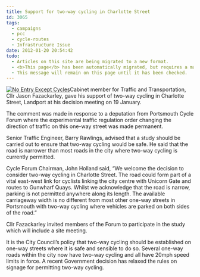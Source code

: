 ```yaml
---
title: Support for two-way cycling in Charlotte Street
id: 3065
tags:
  - campaigns
  - pcc
  - cycle-routes
  - Infrastructure Issue
date: 2012-01-20 20:54:42
todo:
  - Articles on this site are being migrated to a new format.
  - <b>This page</b> has been automatically migrated, but requires a manual check-&amp;-tune to ensure the format and links all work as expected.
  - This message will remain on this page until it has been checked.
---
```


[![No Entry Except Cycles](http://www.pompeybug.co.uk/wp-content/uploads/2012/01/No-Entry-except-cycles-217x300.jpg "No Entry Except Cycles")](/assets/No-Entry-except-cycles.jpg)Cabinet member for Traffic and Transportation, Cllr Jason Fazackarley, gave his support of two-way cycling in Charlotte Street, Landport at his decision meeting on 19 January.

The comment was made in response to a deputation from Portsmouth Cycle Forum where the experimental traffic regulation order changing the direction of traffic on this one-way street was made permanent.

Senior Traffic Engineer, Barry Rawlings, advised that a study should be carried out to ensure that two-way cycling would be safe. He said that the road is narrower than most roads in the city where two-way cycling is currently permitted.

Cycle Forum Chairman, John Holland said, “We welcome the decision to consider two-way cycling in Charlotte Street. The road could form part of a vital east-west link for cyclists linking the city centre with Unicorn Gate and routes to Gunwharf Quays. Whilst we acknowledge that the road is narrow, parking is not permitted anywhere along its length. The available carriageway width is no different from most other one-way streets in Portsmouth with two-way cycling where vehicles are parked on both sides of the road.”

Cllr Fazackarley invited members of the Forum to participate in the study which will include a site meeting.

It is the City Council’s policy that two-way cycling should be established on one-way streets where it is safe and sensible to do so. Several one-way roads within the city now have two-way cycling and all have 20mph speed limits in force. A recent Government decision has relaxed the rules on signage for permitting two-way cycling.

&nbsp;